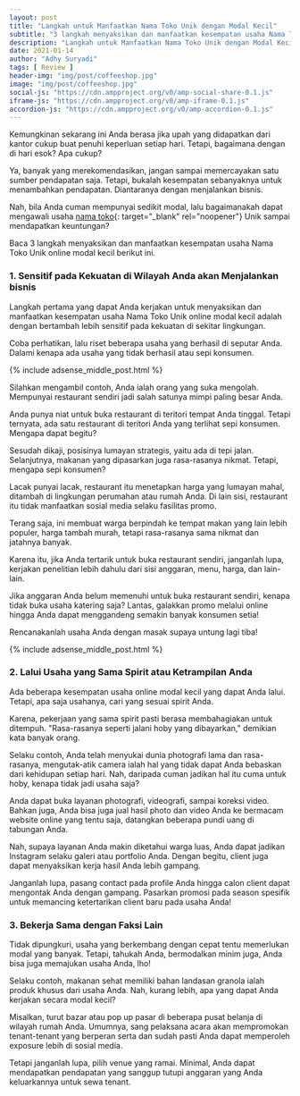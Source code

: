 ```yaml
---
layout: post
title: "Langkah untuk Manfaatkan Nama Toko Unik dengan Modal Kecil"
subtitle: "3 langkah menyaksikan dan manfaatkan kesempatan usaha Nama Toko Unik online modal kecil."
description: "Langkah untuk Manfaatkan Nama Toko Unik dengan Modal Kecil - 3 langkah menyaksikan dan manfaatkan kesempatan usaha Nama Toko Unik online modal kecil."
date: 2021-01-14
author: "Adhy Suryadi"
tags: [ Review ]
header-img: "img/post/coffeeshop.jpg"
image: "img/post/coffeeshop.jpg"
social-js: "https://cdn.ampproject.org/v0/amp-social-share-0.1.js"
iframe-js: "https://cdn.ampproject.org/v0/amp-iframe-0.1.js"
accordion-js: "https://cdn.ampproject.org/v0/amp-accordion-0.1.js"
---
```


Kemungkinan sekarang ini Anda berasa jika upah yang didapatkan dari kantor cukup buat penuhi keperluan setiap hari. Tetapi, bagaimana dengan di hari esok? Apa cukup?

Ya, banyak yang merekomendasikan, jangan sampai memercayakan satu sumber pendapatan saja. Tetapi, bukalah kesempatan sebanyaknya untuk menambahkan pendapatan. Diantaranya dengan menjalankan bisnis.

Nah, bila Anda cuman mempunyai sedikit modal, lalu bagaimanakah dapat mengawali usaha [nama toko](https://patendo.com/nama-olshop-onlineshop/ "nama toko"){: target="_blank" rel="noopener"} Unik sampai mendapatkan keuntungan?

Baca 3 langkah menyaksikan dan manfaatkan kesempatan usaha Nama Toko Unik online modal kecil berikut ini.

### 1. Sensitif pada Kekuatan di Wilayah Anda akan Menjalankan bisnis

Langkah pertama yang dapat Anda kerjakan untuk menyaksikan dan manfaatkan kesempatan usaha Nama Toko Unik online modal kecil adalah dengan bertambah lebih sensitif pada kekuatan di sekitar lingkungan.

Coba perhatikan, lalu riset beberapa usaha yang berhasil di seputar Anda. Dalami kenapa ada usaha yang tidak berhasil atau sepi konsumen.

{% include adsense_middle_post.html %}

Silahkan mengambil contoh, Anda ialah orang yang suka mengolah. Mempunyai restaurant sendiri jadi salah satunya mimpi paling besar Anda.

Anda punya niat untuk buka restaurant di teritori tempat Anda tinggal. Tetapi ternyata, ada satu restaurant di teritori Anda yang terlihat sepi konsumen. Mengapa dapat begitu?

Sesudah dikaji, posisinya lumayan strategis, yaitu ada di tepi jalan. Selanjutnya, makanan yang dipasarkan juga rasa-rasanya nikmat. Tetapi, mengapa sepi konsumen?

Lacak punyai lacak, restaurant itu menetapkan harga yang lumayan mahal, ditambah di lingkungan perumahan atau rumah Anda. Di lain sisi, restaurant itu tidak manfaatkan sosial media selaku fasilitas promo.

Terang saja, ini membuat warga berpindah ke tempat makan yang lain lebih populer, harga tambah murah, tetapi rasa-rasanya sama nikmat dan jatahnya banyak.

Karena itu, jika Anda tertarik untuk buka restaurant sendiri, janganlah lupa, kerjakan penelitian lebih dahulu dari sisi anggaran, menu, harga, dan lain-lain.

Jika anggaran Anda belum memenuhi untuk buka restaurant sendiri, kenapa tidak buka usaha katering saja? Lantas, galakkan promo melalui online hingga Anda dapat menggandeng semakin banyak konsumen setia!

Rencanakanlah usaha Anda dengan masak supaya untung lagi tiba!

{% include adsense_middle_post.html %}

### 2. Lalui Usaha yang Sama Spirit atau Ketrampilan Anda

Ada beberapa kesempatan usaha online modal kecil yang dapat Anda lalui. Tetapi, apa saja usahanya, cari yang sesuai spirit Anda.

Karena, pekerjaan yang sama spirit pasti berasa membahagiakan untuk ditempuh. "Rasa-rasanya seperti jalani hoby yang dibayarkan," demikian kata banyak orang.

Selaku contoh, Anda telah menyukai dunia photografi lama dan rasa-rasanya, mengutak-atik camera ialah hal yang tidak dapat Anda bebaskan dari kehidupan setiap hari. Nah, daripada cuman jadikan hal itu cuma untuk hoby, kenapa tidak jadi usaha saja?

Anda dapat buka layanan photografi, videografi, sampai koreksi video. Bahkan juga, Anda bisa juga jual hasil photo dan video Anda ke bermacam website online yang tentu saja, datangkan beberapa pundi uang di tabungan Anda.

Nah, supaya layanan Anda makin diketahui warga luas, Anda dapat jadikan Instagram selaku galeri atau portfolio Anda. Dengan begitu, client juga dapat menyaksikan kerja hasil Anda lebih gampang.

Janganlah lupa, pasang contact pada profile Anda hingga calon client dapat mengontak Anda dengan gampang. Pasarkan promosi pada season spesifik untuk memancing ketertarikan client baru pada usaha Anda!

### 3. Bekerja Sama dengan Faksi Lain

Tidak dipungkuri, usaha yang berkembang dengan cepat tentu memerlukan modal yang banyak. Tetapi, tahukah Anda, bermodalkan minim juga, Anda bisa juga memajukan usaha Anda, lho!

Selaku contoh, makanan sehat memiliki bahan landasan granola ialah produk khusus dari usaha Anda. Nah, kurang lebih, apa yang dapat Anda kerjakan secara modal kecil?

Misalkan, turut bazar atau pop up pasar di beberapa pusat belanja di wilayah rumah Anda. Umumnya, sang pelaksana acara akan mempromokan tenant-tenant yang berperan serta dan sudah pasti Anda dapat memperoleh exposure lebih di sosial media.

Tetapi janganlah lupa, pilih venue yang ramai. Minimal, Anda dapat mendapatkan pendapatan yang sanggup tutupi anggaran yang Anda keluarkannya untuk sewa tenant.
